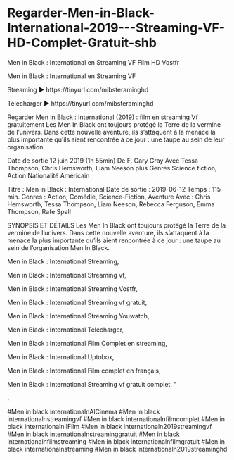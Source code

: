 # Regarder-Men-in-Black-International-2019---Streaming-VF-HD-Complet-Gratuit-shb
Men in Black : International en Streaming VF Film HD Vostfr
<p>
Men in Black : International en Streaming VF
<p>
Streaming ► https://tinyurl.com/mibsteraminghd
<p>
Télécharger ► https://tinyurl.com/mibsteraminghd
<p>
Regarder Men in Black : International (2019) : film en streaming Vf gratuitement Les Men In Black ont toujours protégé la Terre de la vermine de l’univers. Dans cette nouvelle aventure, ils s’attaquent à la menace la plus importante qu’ils aient rencontrée à ce jour : une taupe au sein de leur organisation.
<p>
Date de sortie 12 juin 2019 (1h 55min) De F. Gary Gray Avec Tessa Thompson, Chris Hemsworth, Liam Neeson plus Genres Science fiction, Action Nationalité Américain
<p>
Titre : Men in Black : International Date de sortie : 2019-06-12 Temps : 115 min. Genres : Action, Comédie, Science-Fiction, Aventure Avec : Chris Hemsworth, Tessa Thompson, Liam Neeson, Rebecca Ferguson, Emma Thompson, Rafe Spall
<p>
SYNOPSIS ET DÉTAILS Les Men In Black ont toujours protégé la Terre de la vermine de l’univers. Dans cette nouvelle aventure, ils s’attaquent à la menace la plus importante qu’ils aient rencontrée à ce jour : une taupe au sein de l’organisation Men In Black.
<p>
Men in Black : International Streaming,
<p>
Men in Black : International Streaming vf,
<p>
Men in Black : International Streaming Vostfr,
<p>
Men in Black : International Streaming vf gratuit,
<p>
Men in Black : International Streaming Youwatch,
<p>
Men in Black : International Telecharger,
<p>
Men in Black : International Film Complet en streaming,
<p>
Men in Black : International Uptobox,
<p>
Men in Black : International Film complet en français,
<p>
Men in Black : International Streaming vf gratuit complet, "

.
<p>
#Men in black internationalnAlCinema #Men in black internationalnstreamingvf #Men in black internationalnfilmcomplet #Men in black internationalnIlFilm #Men in black internationaln2019streamingvf #Men in black internationalnstreaminggratuit #Men in black internationalnfilmstreaming #Men in black internationalnfilmgratuit #Men in black internationalnstreaming #Men in black internationaln2019streaminghd
